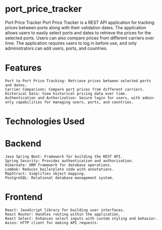 # port_price_tracker
Port Price Tracker
Port Price Tracker is a REST API application for tracking prices between ports along with their validation dates. The application allows users to easily select ports and dates to retrieve the prices for the selected ports. Users can also compare prices from different carriers over time. The application requires users to log in before use, and only administrators can add users, ports, and countries.

# Features
    Port to Port Price Tracking: Retrieve prices between selected ports and dates.
    Carrier Comparison: Compare port prices from different carriers.
    Historical Data: View historical pricing data over time.
    Authentication and Authorization: Secure login for users, with admin-only capabilities for managing users, ports, and countries.
# Technologies Used
# Backend
    Java Spring Boot: Framework for building the REST API.
    Spring Security: Provides authentication and authorization.
    Hibernate: ORM framework for database operations.
    Lombok: Reduces boilerplate code with annotations.
    MapStruct: Simplifies object mapping.
    PostgreSQL: Relational database management system.
# Frontend
    React: JavaScript library for building user interfaces.
    React Router: Handles routing within the application.
    React Select: Enhances select inputs with custom styling and behavior.
    Axios: HTTP client for making API requests.